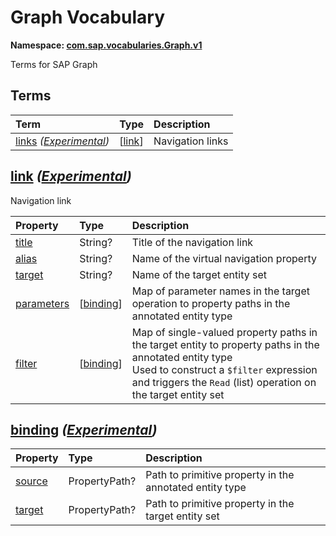 # Graph Vocabulary
**Namespace: [com.sap.vocabularies.Graph.v1](Graph.xml)**

Terms for SAP Graph


## Terms

Term|Type|Description
:---|:---|:----------
[links](./Graph.xml#L36:~:text=<Term%20Name="-,links,-") *([Experimental](Common.md#Experimental))*|\[[link](#link)\]|<a name="links"></a>Navigation links

## <a name="link"></a>[link](./Graph.xml#L41:~:text=<ComplexType%20Name="-,link,-") *([Experimental](Common.md#Experimental))*
Navigation link

Property|Type|Description
:-------|:---|:----------
[title](./Graph.xml#L44:~:text=<ComplexType%20Name="-,link,-")|String?|Title of the navigation link
[alias](./Graph.xml#L47:~:text=<ComplexType%20Name="-,link,-")|String?|Name of the virtual navigation property
[target](./Graph.xml#L50:~:text=<ComplexType%20Name="-,link,-")|String?|Name of the target entity set
[parameters](./Graph.xml#L53:~:text=<ComplexType%20Name="-,link,-")|\[[binding](#binding)\]|Map of parameter names in the target operation to property paths in the annotated entity type
[filter](./Graph.xml#L56:~:text=<ComplexType%20Name="-,link,-")|\[[binding](#binding)\]|Map of single-valued property paths in the target entity to property paths in the annotated entity type<br>Used to construct a `$filter` expression and triggers the `Read` (list) operation on the target entity set

## <a name="binding"></a>[binding](./Graph.xml#L62:~:text=<ComplexType%20Name="-,binding,-") *([Experimental](Common.md#Experimental))*


Property|Type|Description
:-------|:---|:----------
[source](./Graph.xml#L64:~:text=<ComplexType%20Name="-,binding,-")|PropertyPath?|Path to primitive property in the annotated entity type
[target](./Graph.xml#L67:~:text=<ComplexType%20Name="-,binding,-")|PropertyPath?|Path to primitive property in the target entity set
